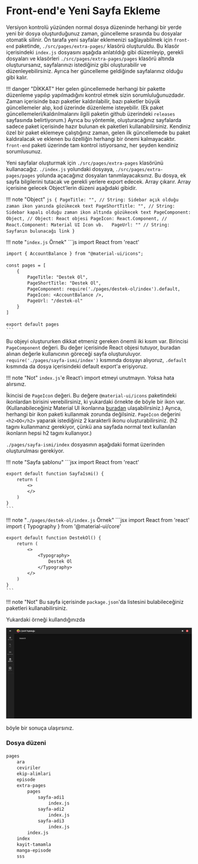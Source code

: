 # Front-end'e Yeni Sayfa Ekleme

Versiyon kontrolü yüzünden normal dosya düzeninde herhangi bir yerde yeni bir dosya oluşturduğunuz zaman, güncelleme sırasında bu dosyalar otomatik silinir. Ön tarafa yeni sayfalar eklemenizi sağlayabilmek için `front-end` paketinde, `./src/pages/extra-pages/` klasörü oluşturuldu. Bu klasör içerisindeki `index.js` dosyasını aşağıda anlatıldığı gibi düzenleyip, gerekli dosyaları ve klasörleri `./src/pages/extra-pages/pages` klasörü altında oluşturursanız, sayfalarınızı istediğiniz gibi oluşturabilir ve düzenleyebilirsiniz. Ayrıca her güncelleme geldiğinde sayfalarınız olduğu gibi kalır.

!!! danger "DİKKAT"
    Her gelen güncellemede herhangi bir pakette düzenleme yapılıp yapılmadığını kontrol etmek sizin sorumluluğunuzdadır. Zaman içerisinde bazı paketler kaldırılabilir, bazı paketler büyük güncellemeler alıp, kod üzerinde düzenleme isteyebilir. (Ek paket güncellemeleri/kaldırılmalarını ilgili paketin github üzerindeki `releases` sayfasında belirtiyorum.) Ayrıca bu yöntemle, oluşturacağınız sayfalarda sadece paket içerisinde hazır bulunan ek paketleri kullanabilirsiniz. Kendiniz özel bir paket eklemeye çalıştığınız zaman, gelen ilk güncellemede bu paket kaldıralacak ve eklenen bu özelliğin herhangi bir önemi kalmayacaktır. `front-end` paketi üzerinde tam kontrol istiyorsanız, her şeyden kendiniz sorumlusunuz. 

Yeni sayfalar oluşturmak için `./src/pages/extra-pages` klasörünü kullanacağız. `./index.js` yolundaki dosyaya, `./src/pages/extra-pages/pages` yolunda açacağınız dosyaları tanımlayacaksınız. Bu dosya, ek sayfa bilgilerini tutacak ve gerekli yerlere export edecek. Array çıkarır. Array içerisine gelecek Object'lerin düzeni aşağıdaki gibidir.

!!! note "Object"
    ```js
    {
        PageTitle: "", // String: Sidebar açık olduğu zaman ikon yanında gözükecek text
        PageShortTitle: "", // String: Sidebar kapalı olduğu zaman ikon altında gözükecek text
        PageComponent: Object, // Object: React objesi
        PageIcon: React.Component, // React.Component: Material UI Icon vb.  
        PageUrl: "" // String: Sayfanın bulunacağı link
    }
    ```

!!! note "`index.js` Örnek"
    ```js
    import React from 'react'

    import { AccountBalance } from "@material-ui/icons";

    const pages = [
        {
            PageTitle: "Destek Ol",
            PageShortTitle: "Destek Ol",
            PageComponent: require('./pages/destek-ol/index').default,
            PageIcon: <AccountBalance />,
            PageUrl: "/destek-ol"
        }
    ]

    export default pages
    ```

Bu objeyi oluştururken dikkat etmeniz gereken önemli iki kısım var. Birincisi `PageComponent` değeri. Bu değer içerisinde React objesi tutuyor, buradan alınan değerle kullanıcının göreceği sayfa oluşturuluyor. `require('./pages/sayfa-ismi/index')` kısmında dosyayı alıyoruz, `.default` kısmında da dosya içerisindeki default export'a erişiyoruz.

!!! note "Not"
    `index.js`'e React'ı import etmeyi unutmayın. Yoksa hata alırsınız.

İkincisi de `PageIcon` değeri. Bu değere `@material-ui/icons` paketindeki ikonlardan birisini verebilirsiniz, ki yukardaki örnekte de böyle bir ikon var. (Kullanabileceğiniz Material UI ikonlarına [buradan](https://material-ui.com/components/material-icons/) ulaşabilirsiniz.) Ayrıca, herhangi bir ikon paketi kullanmak zorunda değilsiniz. `PageIcon` değerini `<h2>DO</h2>` yaparak istediğiniz 2 karakterli ikonu oluşturabilirsiniz. (h2 tagını kullanmanız gerekiyor, çünkü ana sayfada normal text kullanılan ikonların hepsi h2 tagını kullanıyor.)

`./pages/sayfa-ismi/index` dosyasının aşağıdaki format üzerinden oluşturulması gerekiyor.

!!! note "Sayfa şablonu"
    ```jsx
    import React from 'react'

    export default function SayfaIsmi() {
        return (
            <>
            </>
        )
    }
    ```

!!! note "`./pages/destek-ol/index.js` Örnek"
    ```jsx
    import React from 'react'
    import { Typography } from '@material-ui/core'

    export default function DestekOl() {
        return (
            <>
                <Typography>
                    Destek Ol
                </Typography>
            </>
        )
    }
    ```

!!! note "Not"
    Bu sayfa içerisinde `package.json`'da listesini bulabileceğiniz paketleri kullanabilirsiniz.

Yukardaki örneği kullandığınızda

![Ek sayfa örnek](assets/images/EkSayfaOrnek.png)

böyle bir sonuça ulaşırsınız.

### Dosya düzeni

```
pages
    ara
    ceviriler
    ekip-alimlari
    episode
    extra-pages
        pages
            sayfa-adi1
                index.js
            sayfa-adi2
                index.js
            sayfa-adi3
                index.js
        index.js
    index
    kayit-tamamla
    manga-episode
    sss
```
